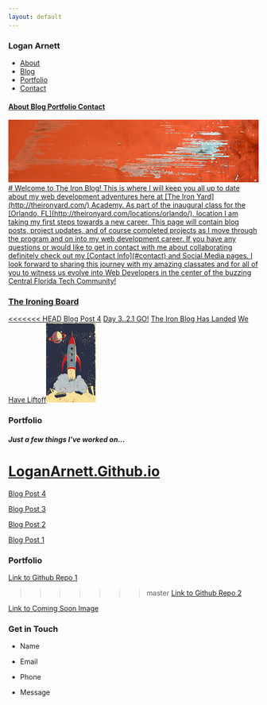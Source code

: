 ```yaml
---
layout: default
---
```

### Logan Arnett

<div id="navbar" style="display: inline;">
    <ul>
        <li><a href="/">About</li>
        <li><a href="/">Blog</li>
        <li><a href="/">Portfolio</li>
        <li><a href="/">Contact</li>
    </ul>
</div>

#### About Blog Portfolio Contact

<div id ="banner"><img src="images/paintbg.jpg" alt="images/wolvevo.png" width="auto"> </div>
# Welcome to The Iron Blog!
This is where I will keep you all up to date about my web development
adventures here at [The Iron Yard](http://theironyard.com/) Academy. As part
of the inaugural class for the [Orlando, FL](http://theironyard.com/locations/orlando/), location I
am taking my first steps towards a new career. This page will contain blog posts,
project updates, and of course completed projects as I move through the program
and on into my web development career. If you have any questions or would like 
to get in contact with me about collaborating definitely check out my [Contact Info](#contact)
and Social Media pages. I look forward to sharing this journey with my amazing
classates and for all of you to witness us evolve into Web Developers in the 
center of the buzzing Central Florida Tech Community!

### The Ironing Board
<<<<<<< HEAD
[Blog Post 4](/)
[Day 3..2.1 GO!](/2014/09/24/Day-3-2-1-Go)
[The Iron Blog Has Landed](/2014/09/23/The-Iron-Blog-Has-Landed)
[We Have Liftoff](/2014/09/22/We-Have-Liftoff)<img src="images/liftoff.png" alt="" width="100" height="160">

### Portfolio
##### Just a few things I've worked on...
[LoganArnett.Github.io](https://github.com/LoganArnett/LoganArnett.github.io)
=======

[Blog Post 4](/)

[Blog Post 3](/)

[Blog Post 2](/)

[Blog Post 1](/)

### Portfolio

[Link to Github Repo 1](/)

>>>>>>> master
[Link to Github Repo 2](/)

[Link to Coming Soon Image](/)

### Get in Touch

* Name

* Email
 
* Phone

* Message






